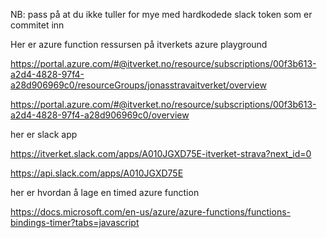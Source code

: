 NB: pass på at du ikke tuller for mye med hardkodede slack token som er commitet inn 



Her er azure function ressursen på itverkets azure playground

https://portal.azure.com/#@itverket.no/resource/subscriptions/00f3b613-a2d4-4828-97f4-a28d906969c0/resourceGroups/jonasstravaitverket/overview

https://portal.azure.com/#@itverket.no/resource/subscriptions/00f3b613-a2d4-4828-97f4-a28d906969c0/overview

her er slack app

https://itverket.slack.com/apps/A010JGXD75E-itverket-strava?next_id=0

https://api.slack.com/apps/A010JGXD75E

her er hvordan å lage en timed azure function

https://docs.microsoft.com/en-us/azure/azure-functions/functions-bindings-timer?tabs=javascript

